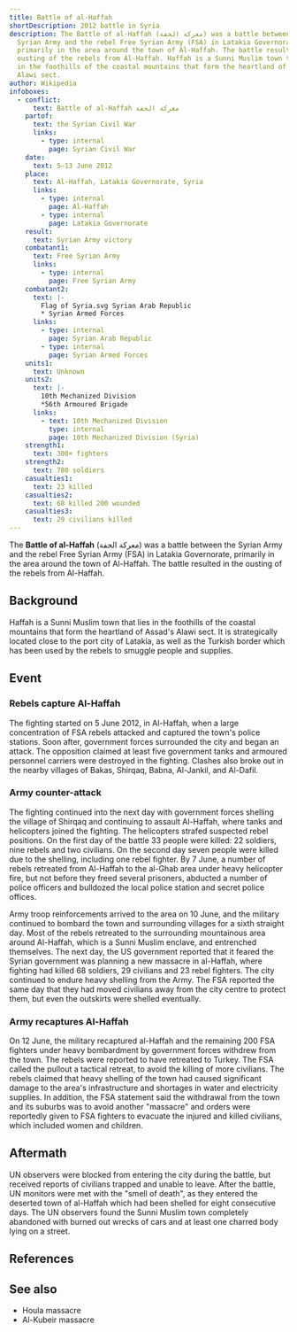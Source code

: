```yaml
---
title: Battle of al-Haffah
shortDescription: 2012 battle in Syria
description: The Battle of al-Haffah (معركة الحفة) was a battle between the
  Syrian Army and the rebel Free Syrian Army (FSA) in Latakia Governorate,
  primarily in the area around the town of Al-Haffah. The battle resulted in the
  ousting of the rebels from Al-Haffah. Haffah is a Sunni Muslim town that lies
  in the foothills of the coastal mountains that form the heartland of Assad's
  Alawi sect.
author: Wikipedia
infoboxes:
  - conflict:
      text: Battle of al-Haffah معركة الحفة
    partof:
      text: the Syrian Civil War
      links:
        - type: internal
          page: Syrian Civil War
    date:
      text: 5–13 June 2012
    place:
      text: Al-Haffah, Latakia Governorate, Syria
      links:
        - type: internal
          page: Al-Haffah
        - type: internal
          page: Latakia Governorate
    result:
      text: Syrian Army victory
    combatant1:
      text: Free Syrian Army
      links:
        - type: internal
          page: Free Syrian Army
    combatant2:
      text: |-
        Flag of Syria.svg Syrian Arab Republic
        * Syrian Armed Forces
      links:
        - type: internal
          page: Syrian Arab Republic
        - type: internal
          page: Syrian Armed Forces
    units1:
      text: Unknown
    units2:
      text: |-
        10th Mechanized Division
        *56th Armoured Brigade
      links:
        - text: 10th Mechanized Division
          type: internal
          page: 10th Mechanized Division (Syria)
    strength1:
      text: 300+ fighters
    strength2:
      text: 780 soldiers
    casualties1:
      text: 23 killed
    casualties2:
      text: 68 killed 200 wounded
    casualties3:
      text: 29 civilians killed
---
```


The **Battle of al-Haffah** (معركة الحفة) was a battle between the Syrian Army and the rebel Free Syrian Army (FSA) in Latakia Governorate, primarily in the area around the town of Al-Haffah. The battle resulted in the ousting of the rebels from Al-Haffah.

## Background
Haffah is a Sunni Muslim town that lies in the foothills of the coastal mountains that form the heartland of Assad's Alawi sect. It is strategically located close to the port city of Latakia, as well as the Turkish border which has been used by the rebels to smuggle people and supplies.

## Event


### Rebels capture Al-Haffah
The fighting started on 5 June 2012, in Al-Haffah, when a large concentration of FSA rebels attacked and captured the town's police stations. Soon after, government forces surrounded the city and began an attack. The opposition claimed at least five government tanks and armoured personnel carriers were destroyed in the fighting. Clashes also broke out in the nearby villages of Bakas, Shirqaq, Babna, Al-Jankil, and Al-Dafil.

### Army counter-attack
The fighting continued into the next day with government forces shelling the village of Shirqaq and continuing to assault Al-Haffah, where tanks and helicopters joined the fighting. The helicopters strafed suspected rebel positions. On the first day of the battle 33 people were killed: 22 soldiers, nine rebels and two civilians. On the second day seven people were killed due to the shelling, including one rebel fighter. By 7 June, a number of rebels retreated from Al-Haffah to the al-Ghab area under heavy helicopter fire, but not before they freed several prisoners, abducted a number of police officers and bulldozed the local police station and secret police offices.

Army troop reinforcements arrived to the area on 10 June, and the military continued to bombard the town and surrounding villages for a sixth straight day. Most of the rebels retreated to the surrounding mountainous area around Al-Haffah, which is a Sunni Muslim enclave, and entrenched themselves. The next day, the US government reported that it feared the Syrian government was planning a new massacre in al-Haffah, where fighting had killed 68 soldiers, 29 civilians and 23 rebel fighters. The city continued to endure heavy shelling from the Army. The FSA reported the same day that they had moved civilians away from the city centre to protect them, but even the outskirts were shelled eventually.

### Army recaptures Al-Haffah
On 12 June, the military recaptured al-Haffah and the remaining 200 FSA fighters under heavy bombardment by government forces withdrew from the town. The rebels were reported to have retreated to Turkey. The FSA called the pullout a tactical retreat, to avoid the killing of more civilians. The rebels claimed that heavy shelling of the town had caused significant damage to the area's infrastructure and shortages in water and electricity supplies. In addition, the FSA statement said the withdrawal from the town and its suburbs was to avoid another "massacre" and orders were reportedly given to FSA fighters to evacuate the injured and killed civilians, which included women and children.

## Aftermath
UN observers were blocked from entering the city during the battle, but received reports of civilians trapped and unable to leave. After the battle, UN monitors were met with the "smell of death", as they entered the deserted town of al-Haffah which had been shelled for eight consecutive days. The UN observers found the Sunni Muslim town completely abandoned with burned out wrecks of cars and at least one charred body lying on a street.

## References


## See also
 * Houla massacre
 * Al-Kubeir massacre
